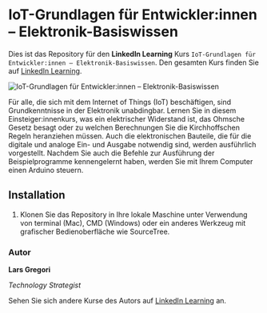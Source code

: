 # IoT-Grundlagen für Entwickler:innen – Elektronik-Basiswissen

Dies ist das Repository für den **LinkedIn Learning** Kurs `IoT-Grundlagen für Entwickler:innen – Elektronik-Basiswissen`. Den gesamten Kurs finden Sie auf [LinkedIn Learning][lil-course-url].

![IoT-Grundlagen für Entwickler:innen – Elektronik-Basiswissen][lil-thumbnail-url]

Für alle, die sich mit dem Internet of Things (IoT) beschäftigen, sind Grundkenntnisse in der Elektronik unabdingbar. Lernen Sie in diesem Einsteiger:innenkurs, was ein elektrischer Widerstand ist, das Ohmsche Gesetz besagt oder zu welchen Berechnungen Sie die Kirchhoffschen Regeln heranziehen müssen. Auch die elektronischen Bauteile, die für die digitale und analoge Ein- und Ausgabe notwendig sind, werden ausführlich vorgestellt. Nachdem Sie auch die Befehle zur Ausführung der Beispielprogramme kennengelernt haben, werden Sie mit Ihrem Computer einen Arduino steuern.

## Installation

1. Klonen Sie das Repository in Ihre lokale Maschine unter Verwendung von terminal (Mac), CMD (Windows) oder ein anderes Werkzeug mit grafischer Bedienoberfläche wie SourceTree.


### Autor

**Lars Gregori**

_Technology Strategist_

Sehen Sie sich andere Kurse des Autors auf [LinkedIn Learning](https://www.linkedin.com/learning/instructors/lars-gregori) an.

[lil-course-url]: https://www.linkedin.com/learning/iot-grundlagen-fur-entwickler-innen-elektronik-basiswissen
[lil-thumbnail-url]: https://cdn.lynda.com/course/2263002/2263002-1615802992433-16x9.jpg
